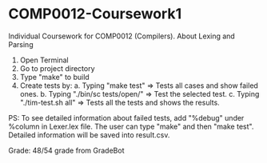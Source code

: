 # COMP0012-Coursework1
Individual Coursework for COMP0012 (Compilers). About Lexing and Parsing

1. Open Terminal
2. Go to project directory
3. Type "make" to build
4. Create tests by:
  a. Typing "make test" => Tests all cases and show failed ones.
  b. Typing "./bin/sc tests/open/<testname>" => Test the selected test.
  c. Typing "./tim-test.sh all" => Tests all the tests and shows the results.

PS: To see detailed information about failed tests, add "%debug" under %column in Lexer.lex file. The user can type "make" and then "make test". Detailed information will be saved into result.csv. 

Grade: 48/54 grade from GradeBot
